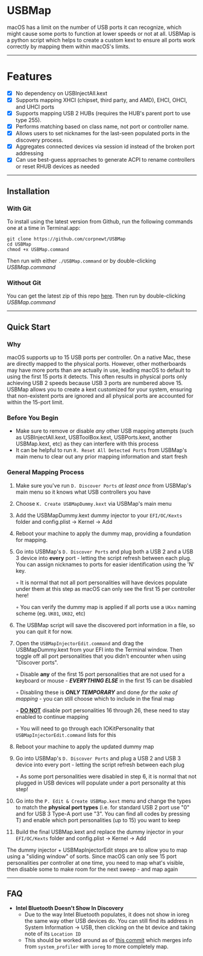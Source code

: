# USBMap
macOS has a limit on the number of USB ports it can recognize, which might cause some ports to function at lower speeds or not at all. USBMap is a python script which helps to create a custom kext to ensure all ports work correctly by mapping them within macOS's limits.

***

# Features

- [x] No dependency on USBInjectAll.kext
- [x] Supports mapping XHCI (chipset, third party, and AMD), EHCI, OHCI, and UHCI ports
- [x] Supports mapping USB 2 HUBs (requires the HUB's parent port to use type 255).
- [x] Performs matching based on class name, not port or controller name.
- [x] Allows users to set nicknames for the last-seen populated ports in the discovery process.
- [x] Aggregates connected devices via session id instead of the broken port addressing
- [x] Can use best-guess approaches to generate ACPI to rename controllers or reset RHUB devices as needed

***

## Installation

### With Git

To install using the latest version from Github, run the following commands one at a time in Terminal.app:

    git clone https://github.com/corpnewt/USBMap
    cd USBMap
    chmod +x USBMap.command
    
Then run with either `./USBMap.command` or by double-clicking *USBMap.command*

### Without Git

You can get the latest zip of this repo [here](https://github.com/corpnewt/USBMap/archive/master.zip).  Then run by double-clicking *USBMap.command*

***

## Quick Start

### Why

macOS supports up to 15 USB ports per controller. On a native Mac, these are directly mapped to the physical ports. However, other motherboards may have more ports than are actually in use, leading macOS to default to using the first 15 ports it detects. This often results in physical ports only achieving USB 2 speeds because USB 3 ports are numbered above 15. USBMap allows you to create a kext customized for your system, ensuring that non-existent ports are ignored and all physical ports are accounted for within the 15-port limit.

### Before You Begin

* Make sure to remove or disable *any* other USB mapping attempts (such as USBInjectAll.kext, USBToolBox.kext, USBPorts.kext, another USBMap.kext, etc) as they can interfere with this process
* It can be helpful to run `R. Reset All Detected Ports` from USBMap's main menu to clear out any prior mapping information and start fresh

### General Mapping Process

1. Make sure you've run `D. Discover Ports` *at least once* from USBMap's main menu so it knows what USB controllers you have
2. Choose `K. Create USBMapDummy.kext` via USBMap's main menu
3. Add the USBMapDummy.kext dummy injector to your `EFI/OC/Kexts` folder and config.plist -> Kernel -> Add
4. Reboot your machine to apply the dummy map, providing a foundation for mapping.
5. Go into USBMap's `D. Discover Ports` and plug both a USB 2 and a USB 3 device into **every** port - letting the script refresh between each plug. You can assign nicknames to ports for easier identification using the 'N' key.

    ◦ It is normal that not all port personalities will have devices populate under them at this step as macOS can only see the first 15 per controller here!

    ◦ You can verify the dummy map is applied if all ports use a `UKxx` naming scheme (eg. `UK01`, `UK02`, etc)


6. The USBMap script will save the discovered port information in a file, so you can quit it for now.
7. Open the `USBMapInjectorEdit.command` and drag the USBMapDummy.kext from your EFI into the Terminal window. Then toggle off all port personalities that you didn't encounter when using "Discover ports".

    ◦ Disable **any** of the first 15 port personalities that are not used for a keyboard or mouse - ***EVERYTHING ELSE*** in the first 15 can be disabled

    ◦ Disabling these is ***ONLY TEMPORARY*** and done *for the sake of mapping* - you can still choose which to include in the final map

    ◦ <ins>**DO NOT**</ins> disable port personalities 16 through 26, these need to stay enabled to continue mapping

    ◦ You will need to go through each IOKitPersonality that `USBMapInjectorEdit.command` lists for this
8. Reboot your machine to apply the updated dummy map
9. Go into USBMap's `D. Discover Ports` and plug a USB 2 and USB 3 device into every port - letting the script refresh between each plug

    ◦ As some port personalities were disabled in step 6, it is normal that not plugged in USB devices will populate under a port personality at this step!
10. Go into the `P. Edit & Create USBMap.kext` menu and change the types to match the **physical port types** (i.e. for standard USB 2 port use "0" and for USB 3 Type-A port use "3". You can find all codes by pressing T) and enable which port personalities (up to 15) you want to keep
11. Build the final USBMap.kext and replace the dummy injector in your `EFI/OC/Kexts` folder and config.plist -> Kernel -> Add

The dummy injector + USBMapInjectorEdit steps are to allow you to map using a "sliding window" of sorts.  Since macOS can only see 15 port personalities per controller at one time, you need to map what's visible, then disable some to make room for the next sweep - and map again

***

## FAQ

* **Intel Bluetooth Doesn't Show In Discovery**
  * Due to the way Intel Bluetooth populates, it does not show in ioreg the same way other USB devices do.  You can still find its address in System Information -> USB, then clicking on the bt device and taking note of its `Location ID`
  * This should be worked around as of [this commit](https://github.com/corpnewt/USBMap/commit/07beeeba6a1453ad5a38dcdd1c9d9e704f5fb662) which merges info from `system_profiler` with `ioreg` to more completely map.
